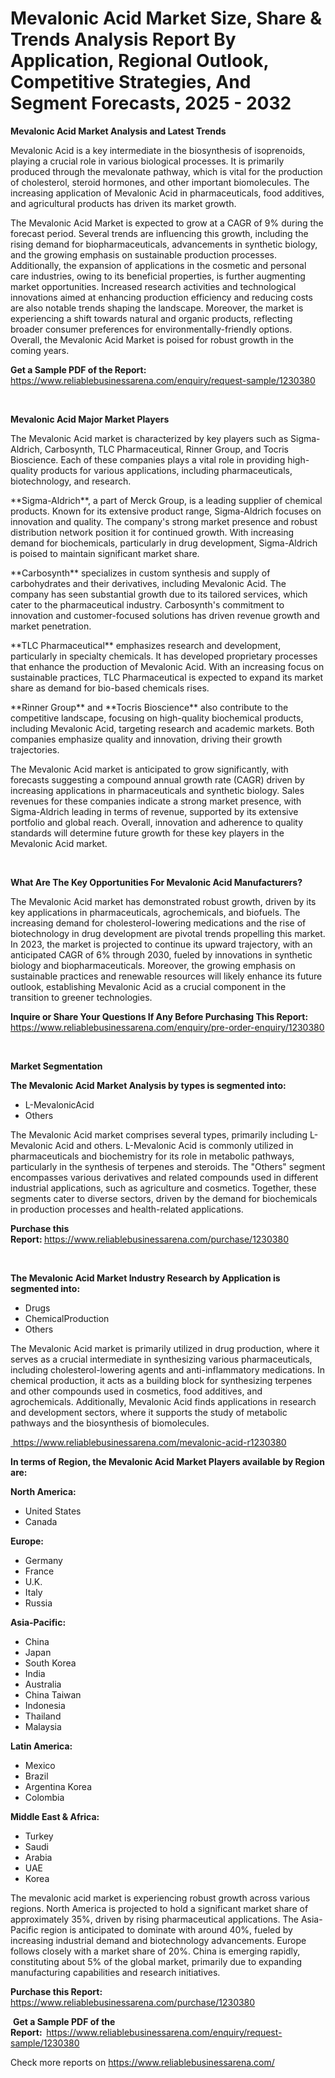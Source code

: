 <p><h1>Mevalonic Acid Market Size, Share & Trends Analysis Report By Application, Regional Outlook, Competitive Strategies, And Segment Forecasts, 2025 - 2032</h1></p><p><strong>Mevalonic Acid Market Analysis and Latest Trends</strong></p>
<p><p>Mevalonic Acid is a key intermediate in the biosynthesis of isoprenoids, playing a crucial role in various biological processes. It is primarily produced through the mevalonate pathway, which is vital for the production of cholesterol, steroid hormones, and other important biomolecules. The increasing application of Mevalonic Acid in pharmaceuticals, food additives, and agricultural products has driven its market growth.</p><p>The Mevalonic Acid Market is expected to grow at a CAGR of 9% during the forecast period. Several trends are influencing this growth, including the rising demand for biopharmaceuticals, advancements in synthetic biology, and the growing emphasis on sustainable production processes. Additionally, the expansion of applications in the cosmetic and personal care industries, owing to its beneficial properties, is further augmenting market opportunities. Increased research activities and technological innovations aimed at enhancing production efficiency and reducing costs are also notable trends shaping the landscape. Moreover, the market is experiencing a shift towards natural and organic products, reflecting broader consumer preferences for environmentally-friendly options. Overall, the Mevalonic Acid Market is poised for robust growth in the coming years.</p></p>
<p><strong>Get a Sample PDF of the Report:&nbsp;</strong> <a href="https://www.reliablebusinessarena.com/enquiry/request-sample/1230380?utm_campaign=2217&utm_medium=2&utm_source=Github&utm_content=ia&utm_term=31032025&utm_id=mevalonic-acid">https://www.reliablebusinessarena.com/enquiry/request-sample/1230380</a></p>
<p>&nbsp;</p>
<p><strong>Mevalonic Acid Major Market Players</strong></p>
<p><p>The Mevalonic Acid market is characterized by key players such as Sigma-Aldrich, Carbosynth, TLC Pharmaceutical, Rinner Group, and Tocris Bioscience. Each of these companies plays a vital role in providing high-quality products for various applications, including pharmaceuticals, biotechnology, and research.</p><p>**Sigma-Aldrich**, a part of Merck Group, is a leading supplier of chemical products. Known for its extensive product range, Sigma-Aldrich focuses on innovation and quality. The company's strong market presence and robust distribution network position it for continued growth. With increasing demand for biochemicals, particularly in drug development, Sigma-Aldrich is poised to maintain significant market share.</p><p>**Carbosynth** specializes in custom synthesis and supply of carbohydrates and their derivatives, including Mevalonic Acid. The company has seen substantial growth due to its tailored services, which cater to the pharmaceutical industry. Carbosynth's commitment to innovation and customer-focused solutions has driven revenue growth and market penetration.</p><p>**TLC Pharmaceutical** emphasizes research and development, particularly in specialty chemicals. It has developed proprietary processes that enhance the production of Mevalonic Acid. With an increasing focus on sustainable practices, TLC Pharmaceutical is expected to expand its market share as demand for bio-based chemicals rises.</p><p>**Rinner Group** and **Tocris Bioscience** also contribute to the competitive landscape, focusing on high-quality biochemical products, including Mevalonic Acid, targeting research and academic markets. Both companies emphasize quality and innovation, driving their growth trajectories.</p><p>The Mevalonic Acid market is anticipated to grow significantly, with forecasts suggesting a compound annual growth rate (CAGR) driven by increasing applications in pharmaceuticals and synthetic biology. Sales revenues for these companies indicate a strong market presence, with Sigma-Aldrich leading in terms of revenue, supported by its extensive portfolio and global reach. Overall, innovation and adherence to quality standards will determine future growth for these key players in the Mevalonic Acid market.</p></p>
<p>&nbsp;</p>
<p><strong>What Are The Key Opportunities For Mevalonic Acid Manufacturers?</strong></p>
<p><p>The Mevalonic Acid market has demonstrated robust growth, driven by its key applications in pharmaceuticals, agrochemicals, and biofuels. The increasing demand for cholesterol-lowering medications and the rise of biotechnology in drug development are pivotal trends propelling this market. In 2023, the market is projected to continue its upward trajectory, with an anticipated CAGR of 6% through 2030, fueled by innovations in synthetic biology and biopharmaceuticals. Moreover, the growing emphasis on sustainable practices and renewable resources will likely enhance its future outlook, establishing Mevalonic Acid as a crucial component in the transition to greener technologies.</p></p>
<p><strong>Inquire or Share Your Questions If Any Before Purchasing This Report:</strong> <a href="https://www.reliablebusinessarena.com/enquiry/pre-order-enquiry/1230380?utm_campaign=2217&utm_medium=2&utm_source=Github&utm_content=ia&utm_term=31032025&utm_id=mevalonic-acid">https://www.reliablebusinessarena.com/enquiry/pre-order-enquiry/1230380</a></p>
<p>&nbsp;</p>
<p><strong>Market Segmentation</strong></p>
<p><strong>The Mevalonic Acid Market Analysis by types is segmented into:</strong></p>
<p><ul><li>L-MevalonicAcid</li><li>Others</li></ul></p>
<p><p>The Mevalonic Acid market comprises several types, primarily including L-Mevalonic Acid and others. L-Mevalonic Acid is commonly utilized in pharmaceuticals and biochemistry for its role in metabolic pathways, particularly in the synthesis of terpenes and steroids. The "Others" segment encompasses various derivatives and related compounds used in different industrial applications, such as agriculture and cosmetics. Together, these segments cater to diverse sectors, driven by the demand for biochemicals in production processes and health-related applications.</p></p>
<p><strong>Purchase this Report:&nbsp;</strong><a href="https://www.reliablebusinessarena.com/purchase/1230380?utm_campaign=2217&utm_medium=2&utm_source=Github&utm_content=ia&utm_term=31032025&utm_id=mevalonic-acid">https://www.reliablebusinessarena.com/purchase/1230380</a></p>
<p>&nbsp;</p>
<p><strong>The Mevalonic Acid Market Industry Research by Application is segmented into:</strong></p>
<p><ul><li>Drugs</li><li>ChemicalProduction</li><li>Others</li></ul></p>
<p><p>The Mevalonic Acid market is primarily utilized in drug production, where it serves as a crucial intermediate in synthesizing various pharmaceuticals, including cholesterol-lowering agents and anti-inflammatory medications. In chemical production, it acts as a building block for synthesizing terpenes and other compounds used in cosmetics, food additives, and agrochemicals. Additionally, Mevalonic Acid finds applications in research and development sectors, where it supports the study of metabolic pathways and the biosynthesis of biomolecules.</p></p>
<p><a href="https://www.reliablebusinessarena.com/mevalonic-acid-r1230380?utm_campaign=2217&utm_medium=2&utm_source=Github&utm_content=ia&utm_term=31032025&utm_id=mevalonic-acid">&nbsp;https://www.reliablebusinessarena.com/mevalonic-acid-r1230380</a></p>
<p><strong>In terms of Region, the Mevalonic Acid Market Players available by Region are:</strong></p>
<p>
    <p> <strong> North America: </strong>
        <ul>
            <li>United States</li>
            <li>Canada</li>
        </ul>
        </p> 
    <p> <strong> Europe: </strong>
        <ul>
            <li>Germany</li>
            <li>France</li>
            <li>U.K.</li>
            <li>Italy</li>
            <li>Russia</li>
        </ul>
        </p> 
    <p> <strong> Asia-Pacific: </strong>
        <ul>
            <li>China</li>
            <li>Japan</li>
            <li>South Korea</li>
            <li>India</li>
            <li>Australia</li>
            <li>China Taiwan</li>
            <li>Indonesia</li>
            <li>Thailand</li>
            <li>Malaysia</li>
        </ul>
        </p> 
    <p> <strong> Latin America: </strong>
        <ul>
            <li>Mexico</li>
            <li>Brazil</li>
            <li>Argentina Korea</li>
            <li>Colombia</li>
        </ul>
        </p> 
    <p> <strong> Middle East & Africa: </strong>
        <ul>
            <li>Turkey</li>
            <li>Saudi</li>
            <li>Arabia</li>
            <li>UAE</li>
            <li>Korea</li>
        </ul>
    </p>
    </p>
<p><p>The mevalonic acid market is experiencing robust growth across various regions. North America is projected to hold a significant market share of approximately 35%, driven by rising pharmaceutical applications. The Asia-Pacific region is anticipated to dominate with around 40%, fueled by increasing industrial demand and biotechnology advancements. Europe follows closely with a market share of 20%. China is emerging rapidly, constituting about 5% of the global market, primarily due to expanding manufacturing capabilities and research initiatives.</p></p>
<p><strong>Purchase this Report: </strong><a href="https://www.reliablebusinessarena.com/purchase/1230380?utm_campaign=2217&utm_medium=2&utm_source=Github&utm_content=ia&utm_term=31032025&utm_id=mevalonic-acid">https://www.reliablebusinessarena.com/purchase/1230380</a></p>
<p>&nbsp;<strong>Get a Sample PDF of the Report:&nbsp;&nbsp;</strong><a href="https://www.reliablebusinessarena.com/enquiry/request-sample/1230380?utm_campaign=2217&utm_medium=2&utm_source=Github&utm_content=ia&utm_term=31032025&utm_id=mevalonic-acid">https://www.reliablebusinessarena.com/enquiry/request-sample/1230380</a></p>
<p><strong></strong></p>
<p>Check more reports on <a href="https://www.reliablebusinessarena.com/?utm_campaign=2217&utm_medium=2&utm_source=Github&utm_content=ia&utm_term=31032025&utm_id=mevalonic-acid">https://www.reliablebusinessarena.com/</a></p>